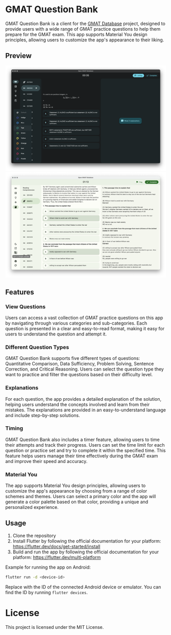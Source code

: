 # GMAT Question Bank

GMAT Question Bank is a client for the [GMAT Database](https://github.com/teddyos/gmat-database) project, designed to provide users with a wide range of GMAT practice questions to help them prepare for the GMAT exam. This app supports Material You design principles, allowing users to customize the app's appearance to their liking.

## Preview

![Dark](./docs/demo/latex.png)
![Light](./docs/demo/reading.png)

## Features

### View Questions

Users can access a vast collection of GMAT practice questions on this app by navigating through various categories and sub-categories. Each question is presented in a clear and easy-to-read format, making it easy for users to understand the question and attempt it.

### Different Question Types

GMAT Question Bank supports five different types of questions: Quantitative Comparison, Data Sufficiency, Problem Solving, Sentence Correction, and Critical Reasoning. Users can select the question type they want to practice and filter the questions based on their difficulty level.

### Explanations

For each question, the app provides a detailed explanation of the solution, helping users understand the concepts involved and learn from their mistakes. The explanations are provided in an easy-to-understand language and include step-by-step solutions.

### Timing

GMAT Question Bank also includes a timer feature, allowing users to time their attempts and track their progress. Users can set the time limit for each question or practice set and try to complete it within the specified time. This feature helps users manage their time effectively during the GMAT exam and improve their speed and accuracy.

### Material You

The app supports Material You design principles, allowing users to customize the app's appearance by choosing from a range of color schemes and themes. Users can select a primary color and the app will generate a color palette based on that color, providing a unique and personalized experience.

## Usage

1. Clone the repository
2. Install Flutter by following the official documentation for your platform: https://flutter.dev/docs/get-started/install
3. Build and run the app by following the official documentation for your platform: https://flutter.dev/multi-platform

Example for running the app on Android:

```bash
flutter run -d <device-id>
```

Replace <device-id> with the ID of the connected Android device or emulator. You can find the ID by running `flutter devices`.

# License

This project is licensed under the MIT License.
